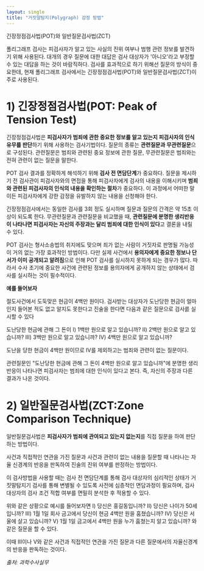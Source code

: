 ```yaml
---
layout: single
title: "거짓말탐지(Polygraph) 감정 방법"
---
```


긴장정점검사법(POT)와 일반질문검사법(ZCT)

폴리그래프 검사는 피검사자가 알고 있는 사실의 진위 여부나 범행 관련 정보를 발견하기 위해 사용된다.
대개의 경우 질문에 대한 대답은 검사 대상자가 '아니오'라고 부정할 수 있는 대답을 하는 것이 바람직하다.
검사를 효과적으로 하기 위해선 질문의 방식이 중요한데, 현재 폴리그래프 검사에서는 긴장정점검사법(POT)와 일반질문검사법(ZCT)이 주로 사용된다. 



# 1) 긴장정점검사법(POT: Peak of Tension Test)
긴장정점검사법은 **피검사자가 범죄에 관한 중요한 정보를 알고 있는지 피검사자의 인식 유무를 판단**하기 위해 사용하는 검사기법이다.
질문의 종류는 **관련질문과 무관련질문**으로 구성된다. 관련질문은 범죄와 관련된 중요 정보에 관한 질문, 무관련질문은 범죄와는 전혀 관련이 없는 질문을 말한다.

POT 검사 결과를 정확하게 해석하기 위해 **검사 전 면담단계**가 중요하다.
질문을 제시하기 전 검사관이 피검사자와의 면접을 통해 피검사자에게 검사의 내용을 이해시키며 **범죄와 관련된 피검사자의 인식의 내용을 확인하는 절차**가 중요하다.
이 과정에서 어떠한 말이든 피검사자에게 강한 감정을 유발하지 않는 내용을 선청해야 한다. 

긴장정점검사에서는 동일한 검사를 3회 정도 실시하며 질문과 질문의 간격은 약 15초 이상이 되도록 한다.
무관련질문과 관련질문을 비교했을 때, **관련질문에 분명한 생리반응이 나타나면 피검사자는 자신의 주장과는 달리 범죄에 대한 인식이 있다**고 결론을 내릴 수 있다. 

POT 검사는 형사소송법의 취지에도 맞으며 죄가 없는 사람이 거짓자로 판명될 가능성이 거의 없는 가장 효과적인 방법이다. 
다만 실제 사건에서 **용의자에게 중요한 정보나 단서가 이미 공개되고 알려짐**으로 인해 POT 검사를 실시하지 못하게 되는 경우가 많다.
따라서 수사 초기에 중요한 사건에 관련된 정보를 용의자에게 공개하지 않는 상태에서 검사를 실시하는 것이 필수적이다. 

**예를 들어보자**

절도사건에서 도둑맞은 현금이 4백만 원이다.
검사받는 대상자가 도난당한 현금이 얼마인지 들어본 적도 없고 알지도 못한다고 진술을 한다면 다음과 같은 질문으로 검사릀 실시할 수 있다

도난당한 현금에 관해 그 돈이
  Ⅰ) 1백만 원으로 알고 있습니까?
  Ⅱ) 2백만 원으로 알고 있습니까?
  Ⅲ) 3백만 원으로 알고 있습니까?
  Ⅳ) 4백만 원으로 알고 있습니까?
  
도난을 당한 현금이 4백만 원이므로 Ⅳ를 제외하고는 범죄와 관련이 없는 질문이다. 

관련질문인 "도난당한 현금에 관해 그 돈이 4백만 원으로 알고 있습니까"에 분명한 생리반응이 나타나면 피검사자는 범죄에 대한 인식이 있다고 본다. 즉, 자신의 주장과 다른 결과가 나온 것이다.



# 2) 일반질문검사법(ZCT:Zone Comparison Technique)
일반질문검사법은 **피검사자가 범죄에 관여되고 있는지 없는지**를 직접 질문을 하여 판단하는 방법이다.

사건과 직접적인 연관을 가진 질문과 사건과 관련이 없는 내용을 질문할 때 나타나는 자율 신경계의 반응을 판독하여 진술의 진위 여부를 판정하는 방법이다. 

이 검사방법을 사용할 때는 검사 전 면담단계를 통해 검사 대상자의 심리적인 상태가 거짓말탐지기 검사를 통해 변별될 수 있도록 사전에 심층적인 면담과정이 필요하며, 검사 대상자의 검사 조건 적합 여부를 면밀히 분석한 후 적용할 수 있다. 

위와 같은 상황으로 예시를 들어보자면
  Ⅰ) 당신은 홍길동입니까?
  Ⅱ) 당신은 나이가 50세입니까?
  Ⅲ) 1월 1일 회사 금고에서 당신이 현금 4백만 원을 훔쳤습니까?
  Ⅳ) 당신은 서울에 살고 있습니까?
  Ⅴ) 1월 1일 금고에서 4백만 원을 누가 훔쳤는지 알고 있습니까?
 와 같은 질문을 할 수 있다.
 
 이때 Ⅲ이나 Ⅴ와 같은 사건과 직접적인 연관을 가진 질문과 다른 질문에서의 자율신경계의 반응을 판독하는 것이다.
 
 *출처: 과학수사실무*
